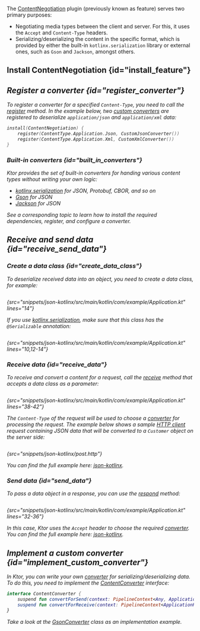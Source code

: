 [//]: # (title: Content negotiation and serialization)

The [ContentNegotiation](https://api.ktor.io/ktor-server/ktor-server-core/ktor-server-core/io.ktor.features/-content-negotiation/index.html) plugin (previously known as feature) serves two primary purposes:
* Negotiating media types between the client and server. For this, it uses the `Accept` and `Content-Type` headers.
* Serializing/deserializing the content in the specific format, which is provided by either the built-in `kotlinx.serialization` library or external ones, such as `Gson` and `Jackson`, amongst others.


## Install ContentNegotiation {id="install_feature"}

<var name="feature_name" value="ContentNegotiation"/>
<include src="lib.xml" include-id="install_feature"/>


## Register a converter {id="register_converter"}

To register a converter for a specified `Content-Type`, you need to call the [register](https://api.ktor.io/ktor-server/ktor-server-core/ktor-server-core/io.ktor.features/-content-negotiation/-configuration/register.html) method. In the example below, two [custom converters](#implement_custom_converter) are registered to deserialize `application/json` and `application/xml` data:

```kotlin
install(ContentNegotiation) {
    register(ContentType.Application.Json, CustomJsonConverter())
    register(ContentType.Application.Xml, CustomXmlConverter())
}
```

### Built-in converters {id="built_in_converters"}
Ktor provides the set of built-in converters for handing various content types without writing your own logic:

* [kotlinx.serialization](kotlin_serialization.md) for JSON, Protobuf, CBOR, and so on
* [Gson](gson.md) for JSON
* [Jackson](jackson.md) for JSON

See a corresponding topic to learn how to install the required dependencies, register, and configure a converter.


## Receive and send data {id="receive_send_data"}

### Create a data class {id="create_data_class"}
To deserialize received data into an object, you need to create a data class, for example:
```kotlin
```
{src="snippets/json-kotlinx/src/main/kotlin/com/example/Application.kt" lines="14"}

If you use [kotlinx.serialization](kotlin_serialization.md), make sure that this class has the `@Serializable` annotation:
```kotlin
```
{src="snippets/json-kotlinx/src/main/kotlin/com/example/Application.kt" lines="10,12-14"}

### Receive data {id="receive_data"}
To receive and convert a content for a request, call the [receive](https://api.ktor.io/ktor-server/ktor-server-core/ktor-server-core/io.ktor.request/receive.html) method that accepts a data class as a parameter:
```kotlin
```
{src="snippets/json-kotlinx/src/main/kotlin/com/example/Application.kt" lines="38-42"}

The `Content-Type` of the request will be used to choose a [converter](#register_converter) for processing the request. The example below shows a sample [HTTP client](https://www.jetbrains.com/help/idea/http-client-in-product-code-editor.html) request containing JSON data that will be converted to a `Customer` object on the server side:

```HTTP
```
{src="snippets/json-kotlinx/post.http"}

You can find the full example here: [json-kotlinx](https://github.com/ktorio/ktor-documentation/tree/main/codeSnippets/snippets/json-kotlinx).

### Send data {id="send_data"}
To pass a data object in a response, you can use the [respond](https://api.ktor.io/ktor-server/ktor-server-core/ktor-server-core/io.ktor.response/respond.html) method:
```kotlin
```
{src="snippets/json-kotlinx/src/main/kotlin/com/example/Application.kt" lines="32-36"}

In this case, Ktor uses the `Accept` header to choose the required [converter](#register_converter). You can find the full example here: [json-kotlinx](https://github.com/ktorio/ktor-documentation/tree/main/codeSnippets/snippets/json-kotlinx).



## Implement a custom converter {id="implement_custom_converter"}

In Ktor, you can write your own [converter](#register_converter) for serializing/deserializing data. To do this, you need to implement the [ContentConverter](https://api.ktor.io/ktor-server/ktor-server-core/ktor-server-core/io.ktor.features/-content-converter/index.html) interface:
```kotlin
interface ContentConverter {
    suspend fun convertForSend(context: PipelineContext<Any, ApplicationCall>, contentType: ContentType, value: Any): Any?
    suspend fun convertForReceive(context: PipelineContext<ApplicationReceiveRequest, ApplicationCall>): Any?
}
```
Take a look at the [GsonConverter](https://github.com/ktorio/ktor/blob/main/ktor-features/ktor-gson/jvm/src/io/ktor/gson/GsonSupport.kt) class as an implementation example.  


